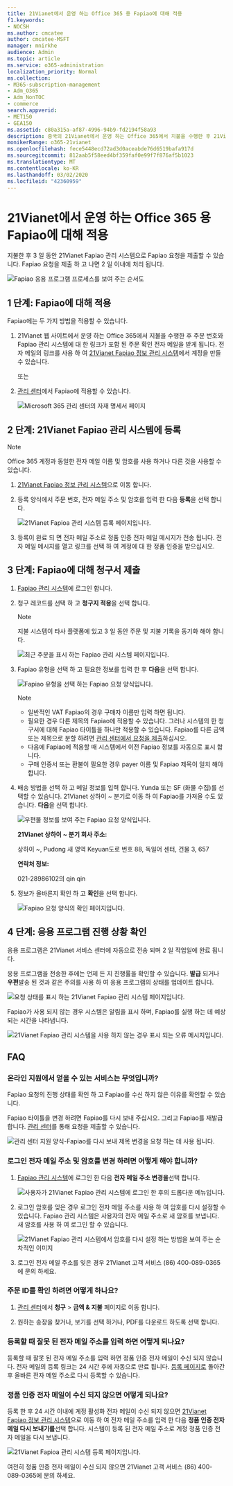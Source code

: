 ```yaml
---
title: 21Vianet에서 운영 하는 Office 365 용 Fapiao에 대해 적용
f1.keywords:
- NOCSH
ms.author: cmcatee
author: cmcatee-MSFT
manager: mnirkhe
audience: Admin
ms.topic: article
ms.service: o365-administration
localization_priority: Normal
ms.collection:
- M365-subscription-management
- Adm_O365
- Adm_NonTOC
- commerce
search.appverid:
- MET150
- GEA150
ms.assetid: c80a315a-af87-4996-94b9-fd2194f58a93
description: 중국의 21Vianet에서 운영 하는 Office 365에서 지불을 수행한 후 21Vianet Fapiao 관리 시스템으로 Fapiao 요청을 제출 하는 방법을 알아봅니다.
monikerRange: o365-21vianet
ms.openlocfilehash: fece5448ecd72ad3d0aceabde76d6519bafa917d
ms.sourcegitcommit: 812aab5f58eed4bf359faf0e99f7f876af5b1023
ms.translationtype: MT
ms.contentlocale: ko-KR
ms.lasthandoff: 03/02/2020
ms.locfileid: "42360959"
---
```

# <a name="apply-for-a-fapiao-for-office-365-operated-by-21vianet"></a>21Vianet에서 운영 하는 Office 365 용 Fapiao에 대해 적용

지불한 후 3 일 동안 21Vianet Fapiao 관리 시스템으로 Fapiao 요청을 제출할 수 있습니다. Fapiao 요청을 제출 하 고 나면 2 일 이내에 처리 됩니다.
  
![Fapiao 응용 프로그램 프로세스를 보여 주는 순서도](../../media/bf14884a-53f9-4c53-971c-b9b8ad6ec8d3.png)
  
## <a name="step-1-apply-for-a-fapiao"></a>1 단계: Fapiao에 대해 적용

Fapiao에는 두 가지 방법을 적용할 수 있습니다.
  
1. 21Vianet 웹 사이트에서 운영 하는 Office 365에서 지불을 수행한 후 주문 번호와 Fapiao 관리 시스템에 대 한 링크가 포함 된 주문 확인 전자 메일을 받게 됩니다. 전자 메일의 링크를 사용 하 여 <a href="https://go.microsoft.com/fwlink/p/?linkid=837466" target="_blank">21Vianet Fapiao 정보 관리 시스템</a>에서 계정을 만들 수 있습니다.
    
    또는
    
2. <a href="https://go.microsoft.com/fwlink/p/?linkid=850627" target="_blank">관리 센터</a>에서 Fapiao에 적용할 수 있습니다.
    
    ![Microsoft 365 관리 센터의 자재 명세서 페이지](../../media/a6e3b953-abd4-46aa-a910-08c517915a21.png)
  
## <a name="step-2-register-with-the-21vianet-fapiao-management-system"></a>2 단계: 21Vianet Fapiao 관리 시스템에 등록

> [!NOTE]
> Office 365 계정과 동일한 전자 메일 이름 및 암호를 사용 하거나 다른 것을 사용할 수 있습니다. 
  
1. <a href="https://go.microsoft.com/fwlink/p/?linkid=837466" target="_blank">21Vianet Fapiao 정보 관리 시스템</a>으로 이동 합니다.
    
2. 등록 양식에서 주문 번호, 전자 메일 주소 및 암호를 입력 한 다음 **등록**을 선택 합니다.
    
    ![21Vianet Fapioa 관리 시스템 등록 페이지입니다.](../../media/60d39184-95b2-4ea4-a8a2-3e11763bec87.png)
  
3. 등록이 완료 되 면 전자 메일 주소로 정품 인증 전자 메일 메시지가 전송 됩니다. 전자 메일 메시지를 열고 링크를 선택 하 여 계정에 대 한 정품 인증을 받으십시오.
    
## <a name="step-3-submit-your-bill-for-a-fapiao"></a>3 단계: Fapiao에 대해 청구서 제출

1. <a href="https://go.microsoft.com/fwlink/p/?linkid=837465" target="_blank">Fapiao 관리 시스템</a>에 로그인 합니다.
    
2. 청구 레코드를 선택 하 고 **청구지 적용**을 선택 합니다.
    
    > [!NOTE]
    > 지불 시스템이 타사 플랫폼에 있고 3 일 동안 주문 및 지불 기록을 동기화 해야 합니다. 
  
    ![최근 주문을 표시 하는 Fapiao 관리 시스템 페이지입니다.](../../media/b319767d-1d10-4cb4-b270-c5fbcee1368e.png)
  
3. Fapiao 유형을 선택 하 고 필요한 정보를 입력 한 후 **다음**을 선택 합니다.
    
    ![Fapiao 유형을 선택 하는 Fapiao 요청 양식입니다.](../../media/56fe3db1-c20f-4082-a39d-02d7ac41fec8.png)
  
    > [!NOTE]
    > - 일반적인 VAT Fapiao의 경우 구매자 이름만 입력 하면 됩니다.
    > - 필요한 경우 다른 제목의 Fapiao에 적용할 수 있습니다. 그러나 시스템의 한 청구서에 대해 Fapiao 타이틀을 하나만 적용할 수 있습니다. Fapiao를 다른 금액 또는 제목으로 분할 하려면 <a href="https://portal.partner.microsoftonline.cn/Support/SupportOverview.aspx" target="_blank">관리 센터에서 요청을 제출</a>하십시오.
    > - 다음에 Fapiao에 적용할 때 시스템에서 이전 Fapiao 정보를 자동으로 표시 합니다.
    > - 구매 인증서 또는 환불이 필요한 경우 payer 이름 및 Fapiao 제목이 일치 해야 합니다.
    
4. 배송 방법을 선택 하 고 메일 정보를 입력 합니다. Yunda 또는 SF (화물 수집)를 선택할 수 있습니다. 21Vianet 상하이 ~ 분기로 이동 하 여 Fapiao를 가져올 수도 있습니다. **다음**을 선택 합니다.
    
    ![우편물 정보를 보여 주는 Fapiao 요청 양식입니다.](../../media/bba500b4-a51d-477b-81a7-9113b08d39f1.png)
  
    **21Vianet 상하이 ~ 분기 회사 주소:**

    상하이 ~, Pudong 새 영역 Keyuan도로 번호 88, 독일어 센터, 건물 3, 657

    **연락처 정보:**

    021-28986102의 qin qin
   
5. 정보가 올바른지 확인 하 고 **확인**을 선택 합니다.
    
    ![Fapiao 요청 양식의 확인 페이지입니다.](../../media/18706d9d-defc-4285-8fd3-990448b44a18.png)
  
## <a name="step-4-check-application-progress"></a>4 단계: 응용 프로그램 진행 상황 확인

응용 프로그램은 21Vianet 서비스 센터에 자동으로 전송 되며 2 일 작업일에 완료 됩니다.
  
응용 프로그램을 전송한 후에는 언제 든 지 진행률을 확인할 수 있습니다. **발급** 되거나 **우편**발송 된 것과 같은 주의를 사용 하 여 응용 프로그램의 상태를 업데이트 합니다.
  
![요청 상태를 표시 하는 21Vianet Fapiao 관리 시스템 페이지입니다.](../../media/6cd696ec-d630-4fce-9f27-935a0d5f0ebe.png)
  
Fapiao가 사용 되지 않는 경우 시스템은 알림을 표시 하며, Fapiao를 실행 하는 데 예상 되는 시간을 나타냅니다.
  
![21Vianet Fapiao 관리 시스템을 사용 하지 않는 경우 표시 되는 오류 메시지입니다.](../../media/effe0796-83aa-4a91-a488-15d6f58c01dc.png)
  
## <a name="faqs"></a>FAQ

### <a name="what-services-can-i-get-from-online-support"></a>온라인 지원에서 얻을 수 있는 서비스는 무엇입니까?

Fapiao 요청의 진행 상태를 확인 하 고 Fapiao를 수신 하지 않은 이유를 확인할 수 있습니다.
  
Fapiao 타이틀을 변경 하려면 Fapiao를 다시 보내 주십시오. 그리고 Fapiao를 재발급 합니다. <a href="https://portal.partner.microsoftonline.cn/Support/SupportOverview.aspx" target="_blank">관리 센터</a>를 통해 요청을 제출할 수 있습니다.
  
![관리 센터 지원 양식-Fapiao를 다시 보내 제목 변경을 요청 하는 데 사용 됩니다.](../../media/2a413e9e-f30b-4f26-adbf-6287cc217a0f.png)
  
### <a name="how-do-i-change-my-login-email-address-and-password"></a>로그인 전자 메일 주소 및 암호를 변경 하려면 어떻게 해야 합니까?

1. <a href="https://go.microsoft.com/fwlink/p/?linkid=837465" target="_blank">Fapiao 관리 시스템</a>에 로그인 한 다음 **전자 메일 주소 변경을**선택 합니다.
    
    ![사용자가 21Vianet Fapiao 관리 시스템에 로그인 한 후의 드롭다운 메뉴입니다.](../../media/ee6de24b-6be2-41e6-8aec-e0c3cb0ea35e.png)
  
2. 로그인 암호를 잊은 경우 로그인 전자 메일 주소를 사용 하 여 암호를 다시 설정할 수 있습니다. Fapiao 관리 시스템은 사용자의 전자 메일 주소로 새 암호를 보냅니다. 새 암호를 사용 하 여 로그인 할 수 있습니다.
    
    ![21Vianet Fapiao 관리 시스템에서 암호를 다시 설정 하는 방법을 보여 주는 순차적인 이미지](../../media/2edb0a47-1286-4792-804d-7e84534c8370.png)
  
3. 로그인 전자 메일 주소를 잊은 경우 21Vianet 고객 서비스 (86) 400-089-0365에 문의 하세요.
    
### <a name="how-do-i-find-my-order-id"></a>주문 ID를 확인 하려면 어떻게 하나요?

1. [관리 센터](https://go.microsoft.com/fwlink/p/?linkid=850627)에서 **청구** \> **금액 & 지불** 페이지로 이동 합니다.
    
2. 원하는 송장을 찾거나, 보기를 선택 하거나, PDF를 다운로드 하도록 선택 합니다.

  
### <a name="what-if-i-enter-the-wrong-email-address-when-i-register"></a>등록할 때 잘못 된 전자 메일 주소를 입력 하면 어떻게 되나요?

등록할 때 잘못 된 전자 메일 주소를 입력 하면 정품 인증 전자 메일이 수신 되지 않습니다. 전자 메일의 등록 링크는 24 시간 후에 자동으로 만료 됩니다. <a href="https://go.microsoft.com/fwlink/p/?linkid=837466" target="_blank">등록 페이지로</a> 돌아간 후 올바른 전자 메일 주소로 다시 등록할 수 있습니다. 
  
### <a name="what-if-i-dont-receive-an-activation-email"></a>정품 인증 전자 메일이 수신 되지 않으면 어떻게 되나요?

등록 한 후 24 시간 이내에 계정 활성화 전자 메일이 수신 되지 않으면 <a href="https://go.microsoft.com/fwlink/p/?linkid=837466" target="_blank">21Vianet Fapiao 정보 관리 시스템</a>으로 이동 하 여 전자 메일 주소를 입력 한 다음 **정품 인증 전자 메일 다시 보내기를**선택 합니다. 시스템이 등록 된 전자 메일 주소로 계정 정품 인증 전자 메일을 다시 보냅니다.
  
![21Vianet Fapioa 관리 시스템 등록 페이지입니다.](../../media/60d39184-95b2-4ea4-a8a2-3e11763bec87.png)
  
여전히 정품 인증 전자 메일이 수신 되지 않으면 21Vianet 고객 서비스 (86) 400-089-0365에 문의 하세요.
